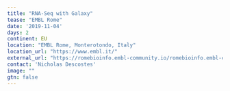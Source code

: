 ```yaml
---
title: "RNA-Seq with Galaxy" 
tease: "EMBL Rome"
date: '2019-11-04'
days: 2
continent: EU
location: "EMBL Rome, Monterotondo, Italy" 
location_url: "https://www.embl.it/"
external_url: "https://romebioinfo.embl-community.io/romebioinfo.embl-community.io/training/"
contact: 'Nicholas Descostes'
image: ""
gtn: false
---
```


